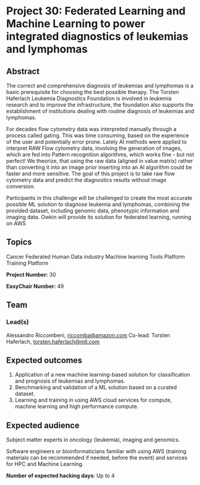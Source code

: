 # Project 30: Federated Learning and Machine Learning to power integrated diagnostics of leukemias and lymphomas

## Abstract

The correct and comprehensive diagnosis of leukemias and lymphomas is a basic prerequisite for choosing the best possible therapy. The Torsten Haferlach Leukemia Diagnostics Foundation is involved in leukemia research and to improve the infrastructure, the foundation also supports the establishment of institutions dealing with routine diagnosis of leukemias and lymphomas.

For decades flow cytometry data was interpreted manually through a process called gating. This was time consuming, based on the experience of the user and potentially error prone. Lately AI methods were applied to interpret RAW Flow cytometry data, involving the generation of images, which are fed into Pattern recognition algorithms, which works fine - but not perfect! We theorize, that using the raw data (aligned in value matrix) rather than converting it into an image prior inserting into an AI algorithm could be faster and more sensitive.
The goal of this project is to take raw flow cytometry data and predict the diagnostics results without image conversion.

Participants in this challenge will be challenged to create the most accurate possible ML solution to diagnose leukemia and lymphomas, combining the provided dataset, including genomic data, phenotypic information and imaging data.
Owkin will provide its solution for federated learning, running on AWS

## Topics

Cancer
Federated Human Data
industry
Machine learning
Tools Platform
Training Platform

**Project Number:** 30



**EasyChair Number:** 49

## Team

### Lead(s)

Alessandro Riccombeni, riccomba@amazon.com
Co-lead: Torsten Haferlach, torsten.haferlach@mll.com

## Expected outcomes

1) Application of a new machine learning-based solution for classification and prognosis of leukemias and lymphomas.
2) Benchmarking and validation of a ML solution based on a curated dataset.
3) Learning and training in using AWS cloud services for compute, machine learning and high performance compute.

## Expected audience

Subject matter experts in oncology (leukemia), imaging and genomics.

Software engineers or bioinformaticians familiar with using AWS (training materials can be recommended if needed, before the event) and services for HPC and Machine Learning.

**Number of expected hacking days**: Up to 4

